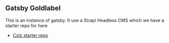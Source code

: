 ## Gatsby Goldlabel

This is an instance of gatsby. 
It use a Strapi Headless CMS which we have a starter repo for here

- [Colz starter repo](https://github.com/listingslab-goldlabel/strapi-colz)
